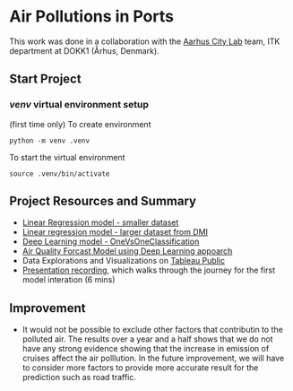 # Air Pollutions in Ports

This work was done in a collaboration with the [Aarhus City Lab](https://aarhuscitylab.dk/english/) team, ITK department at DOKK1 (Århus, Denmark).

## Start Project

### *venv* virtual environment setup

(first time only) To create environment
```
python -m venv .venv
```

To start the virtual environment
```
source .venv/bin/activate 
```

## Project Resources and Summary

- [Linear Regression model - smaller dataset](https://github.com/nussarafirn/aarhus-aqi/blob/main/aarhus_aqi.ipynb)
- [Linear regression model - larger dataset from DMI](https://github.com/nussarafirn/aarhus-aqi/blob/main/aarhus_dmi_correlation_real_number.ipynb)
- [Deep Learning model - OneVsOneClassification](https://github.com/nussarafirn/aarhus-aqi/blob/main/arhus_aqi_classifiction.ipynb)
- [Air Quality Forcast Model using Deep Learning appoarch](https://github.com/nussarafirn/aarhus-aqi/blob/main/forecast_clean_and_predict.ipynb)
- Data Explorations and Visualizations on [Tableau Public](https://public.tableau.com/views/aqi-prototype/Story1?:language=en-US&publish=yes&:display_count=n&:origin=viz_share_link)
- [Presentation recording](https://washington.zoom.us/rec/share/YkiwIHImbo2qF3PGJcvR2fZS8LZUsm5QlRiRkyk0Xps8GC6opexJAVFxLJM0UiSW.u67s4lrnuccR4RTT?startTime=1654756367000), which walks through the journey for the first model interation (6 mins)


## Improvement
- It would not be possible to exclude other factors that contributin to the polluted air. The results over a year and a half shows that we do not have any strong evidence showing that the increase in emission of cruises affect the air polllution. In the future improvement, we will have to consider more factors to provide more accurate result for the prediction such as road traffic. 
